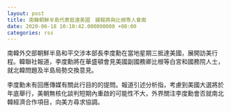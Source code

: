 ```yaml
---
layout: post
title: 南韓朝鮮半島代表抵達美國　據報將與比根等人會面
date: 2020-06-18 10:10:42.000000000 +08:00
categories: rss
---
```


南韓外交部朝鮮半島和平交涉本部長李度勳在當地星期三抵達美國，展開訪美行程。韓聯社報道，李度勳將在華盛頓會見美國副國務卿比根等白宮和國務院人士，就北韓問題及半島局勢交換意見。

李度勳未有回應傳媒有關此行目的的提問。報道引述分析指，考慮到美國大選將於年底舉行，美朝無核化談判短期內重啟的可能性不大，外界關注李度勳會否就南北韓經濟合作項目，向美方尋求協調。
